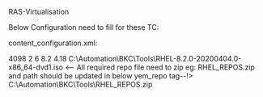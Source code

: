 RAS-Virtualisation

Below Configuration need to fill for these TC:

content_configuration.xml:

<virtualization>
        <linux>
            <RHEL>
				<ISO>
					<memory_size>4098</memory_size>
					<no_of_cpu>2</no_of_cpu>
					<disk_size>6</disk_size>
					<os_variant>8.2</os_variant>
					<kernel_version>4.18</kernel_version>
					<image_host_location>C:\Automation\BKC\Tools\RHEL-8.2.0-20200404.0-x86_64-dvd1.iso</image_host_location>
					<-- All required repo file need to zip eg: RHEL_REPOS.zip and path should be updated in below yem_repo tag--!> 
					<yum_repo>C:\Automation\BKC\Tools\RHEL_REPOS.zip</yum_repo>
				</ISO>
            </RHEL>
        </linux>
		
</virtualization>
